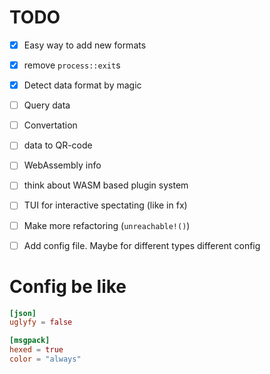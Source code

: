 # TODO
- [x] Easy way to add new formats
- [x] remove `process::exit`s
- [x] Detect data format by magic
- [ ] Query data
- [ ] Convertation
- [ ] data to QR-code
- [ ] WebAssembly info
- [ ] think about WASM based plugin system
- [ ] TUI for interactive spectating (like in fx)
- [ ] Make more refactoring (`unreachable!()`)
- [ ] Add config file. Maybe for different types different config


# Config be like
```toml
[json]
uglyfy = false

[msgpack]
hexed = true
color = "always"
```

